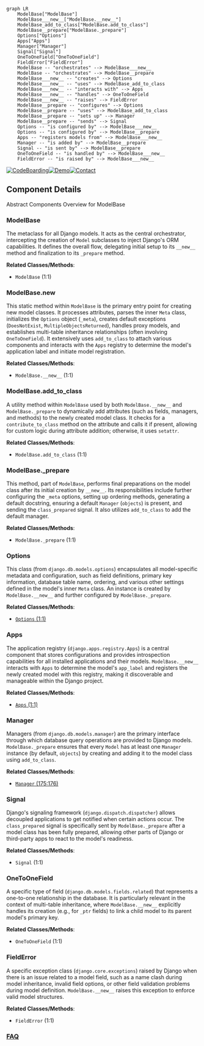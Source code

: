 ```mermaid
graph LR
    ModelBase["ModelBase"]
    ModelBase___new__["ModelBase.__new__"]
    ModelBase_add_to_class["ModelBase.add_to_class"]
    ModelBase__prepare["ModelBase._prepare"]
    Options["Options"]
    Apps["Apps"]
    Manager["Manager"]
    Signal["Signal"]
    OneToOneField["OneToOneField"]
    FieldError["FieldError"]
    ModelBase -- "orchestrates" --> ModelBase___new__
    ModelBase -- "orchestrates" --> ModelBase__prepare
    ModelBase___new__ -- "creates" --> Options
    ModelBase___new__ -- "uses" --> ModelBase_add_to_class
    ModelBase___new__ -- "interacts with" --> Apps
    ModelBase___new__ -- "handles" --> OneToOneField
    ModelBase___new__ -- "raises" --> FieldError
    ModelBase__prepare -- "configures" --> Options
    ModelBase__prepare -- "uses" --> ModelBase_add_to_class
    ModelBase__prepare -- "sets up" --> Manager
    ModelBase__prepare -- "sends" --> Signal
    Options -- "is configured by" --> ModelBase___new__
    Options -- "is configured by" --> ModelBase__prepare
    Apps -- "registers models from" --> ModelBase___new__
    Manager -- "is added by" --> ModelBase__prepare
    Signal -- "is sent by" --> ModelBase__prepare
    OneToOneField -- "is handled by" --> ModelBase___new__
    FieldError -- "is raised by" --> ModelBase___new__
```
[![CodeBoarding](https://img.shields.io/badge/Generated%20by-CodeBoarding-9cf?style=flat-square)](https://github.com/CodeBoarding/GeneratedOnBoardings)[![Demo](https://img.shields.io/badge/Try%20our-Demo-blue?style=flat-square)](https://www.codeboarding.org/demo)[![Contact](https://img.shields.io/badge/Contact%20us%20-%20contact@codeboarding.org-lightgrey?style=flat-square)](mailto:contact@codeboarding.org)

## Component Details

Abstract Components Overview for ModelBase

### ModelBase
The metaclass for all Django models. It acts as the central orchestrator, intercepting the creation of `Model` subclasses to inject Django's ORM capabilities. It defines the overall flow, delegating initial setup to its `__new__` method and finalization to its `_prepare` method.


**Related Classes/Methods**:

- `ModelBase` (1:1)


### ModelBase.__new__
This static method within `ModelBase` is the primary entry point for creating new model classes. It processes attributes, parses the inner `Meta` class, initializes the `Options` object (`_meta`), creates default exceptions (`DoesNotExist`, `MultipleObjectsReturned`), handles proxy models, and establishes multi-table inheritance relationships (often involving `OneToOneField`). It extensively uses `add_to_class` to attach various components and interacts with the `Apps` registry to determine the model's application label and initiate model registration.


**Related Classes/Methods**:

- `ModelBase.__new__` (1:1)


### ModelBase.add_to_class
A utility method within `ModelBase` used by both `ModelBase.__new__` and `ModelBase._prepare` to dynamically add attributes (such as fields, managers, and methods) to the newly created model class. It checks for a `contribute_to_class` method on the attribute and calls it if present, allowing for custom logic during attribute addition; otherwise, it uses `setattr`.


**Related Classes/Methods**:

- `ModelBase.add_to_class` (1:1)


### ModelBase._prepare
This method, part of `ModelBase`, performs final preparations on the model class after its initial creation by `__new__`. Its responsibilities include further configuring the `_meta` options, setting up ordering methods, generating a default docstring, ensuring a default `Manager` (`objects`) is present, and sending the `class_prepared` signal. It also utilizes `add_to_class` to add the default manager.


**Related Classes/Methods**:

- `ModelBase._prepare` (1:1)


### Options
This class (from `django.db.models.options`) encapsulates all model-specific metadata and configuration, such as field definitions, primary key information, database table name, ordering, and various other settings defined in the model's inner `Meta` class. An instance is created by `ModelBase.__new__` and further configured by `ModelBase._prepare`.


**Related Classes/Methods**:

- <a href="https://github.com/django/django/blob/master/django/contrib/admin/options.py#L1-L1" target="_blank" rel="noopener noreferrer">`Options` (1:1)</a>


### Apps
The application registry (`django.apps.registry.Apps`) is a central component that stores configurations and provides introspection capabilities for all installed applications and their models. `ModelBase.__new__` interacts with `Apps` to determine the model's `app_label` and registers the newly created model with this registry, making it discoverable and manageable within the Django project.


**Related Classes/Methods**:

- <a href="https://github.com/django/django/blob/master/django/contrib/postgres/apps.py#L1-L1" target="_blank" rel="noopener noreferrer">`Apps` (1:1)</a>


### Manager
Managers (from `django.db.models.manager`) are the primary interface through which database query operations are provided to Django models. `ModelBase._prepare` ensures that every `Model` has at least one `Manager` instance (by default, `objects`) by creating and adding it to the model class using `add_to_class`.


**Related Classes/Methods**:

- <a href="https://github.com/django/django/blob/master/django/db/models/manager.py#L175-L176" target="_blank" rel="noopener noreferrer">`Manager` (175:176)</a>


### Signal
Django's signaling framework (`django.dispatch.dispatcher`) allows decoupled applications to get notified when certain actions occur. The `class_prepared` signal is specifically sent by `ModelBase._prepare` after a model class has been fully prepared, allowing other parts of Django or third-party apps to react to the model's readiness.


**Related Classes/Methods**:

- `Signal` (1:1)


### OneToOneField
A specific type of field (`django.db.models.fields.related`) that represents a one-to-one relationship in the database. It is particularly relevant in the context of multi-table inheritance, where `ModelBase.__new__` explicitly handles its creation (e.g., for `_ptr` fields) to link a child model to its parent model's primary key.


**Related Classes/Methods**:

- `OneToOneField` (1:1)


### FieldError
A specific exception class (`django.core.exceptions`) raised by Django when there is an issue related to a model field, such as a name clash during model inheritance, invalid field options, or other field validation problems during model definition. `ModelBase.__new__` raises this exception to enforce valid model structures.


**Related Classes/Methods**:

- `FieldError` (1:1)




### [FAQ](https://github.com/CodeBoarding/GeneratedOnBoardings/tree/main?tab=readme-ov-file#faq)